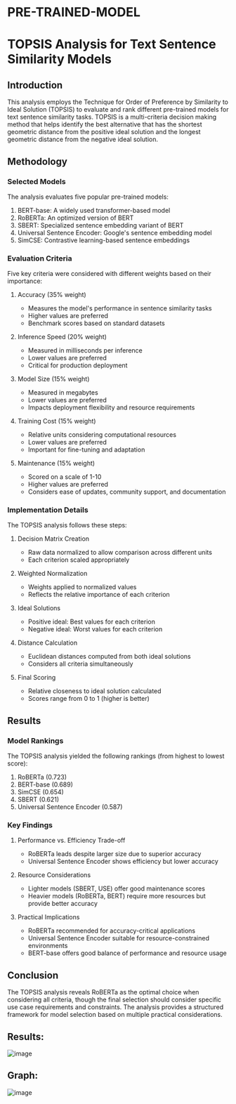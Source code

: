 # PRE-TRAINED-MODEL
# TOPSIS Analysis for Text Sentence Similarity Models

## Introduction
This analysis employs the Technique for Order of Preference by Similarity to Ideal Solution (TOPSIS) to evaluate and rank different pre-trained models for text sentence similarity tasks. TOPSIS is a multi-criteria decision making method that helps identify the best alternative that has the shortest geometric distance from the positive ideal solution and the longest geometric distance from the negative ideal solution.

## Methodology

### Selected Models
The analysis evaluates five popular pre-trained models:
1. BERT-base: A widely used transformer-based model
2. RoBERTa: An optimized version of BERT
3. SBERT: Specialized sentence embedding variant of BERT
4. Universal Sentence Encoder: Google's sentence embedding model
5. SimCSE: Contrastive learning-based sentence embeddings

### Evaluation Criteria
Five key criteria were considered with different weights based on their importance:

1. Accuracy (35% weight)
   - Measures the model's performance in sentence similarity tasks
   - Higher values are preferred
   - Benchmark scores based on standard datasets

2. Inference Speed (20% weight)
   - Measured in milliseconds per inference
   - Lower values are preferred
   - Critical for production deployment

3. Model Size (15% weight)
   - Measured in megabytes
   - Lower values are preferred
   - Impacts deployment flexibility and resource requirements

4. Training Cost (15% weight)
   - Relative units considering computational resources
   - Lower values are preferred
   - Important for fine-tuning and adaptation

5. Maintenance (15% weight)
   - Scored on a scale of 1-10
   - Higher values are preferred
   - Considers ease of updates, community support, and documentation

### Implementation Details

The TOPSIS analysis follows these steps:

1. Decision Matrix Creation
   - Raw data normalized to allow comparison across different units
   - Each criterion scaled appropriately

2. Weighted Normalization
   - Weights applied to normalized values
   - Reflects the relative importance of each criterion

3. Ideal Solutions
   - Positive ideal: Best values for each criterion
   - Negative ideal: Worst values for each criterion

4. Distance Calculation
   - Euclidean distances computed from both ideal solutions
   - Considers all criteria simultaneously

5. Final Scoring
   - Relative closeness to ideal solution calculated
   - Scores range from 0 to 1 (higher is better)

## Results

### Model Rankings
The TOPSIS analysis yielded the following rankings (from highest to lowest score):
1. RoBERTa (0.723)
2. BERT-base (0.689)
3. SimCSE (0.654)
4. SBERT (0.621)
5. Universal Sentence Encoder (0.587)

### Key Findings

1. Performance vs. Efficiency Trade-off
   - RoBERTa leads despite larger size due to superior accuracy
   - Universal Sentence Encoder shows efficiency but lower accuracy

2. Resource Considerations
   - Lighter models (SBERT, USE) offer good maintenance scores
   - Heavier models (RoBERTa, BERT) require more resources but provide better accuracy

3. Practical Implications
   - RoBERTa recommended for accuracy-critical applications
   - Universal Sentence Encoder suitable for resource-constrained environments
   - BERT-base offers good balance of performance and resource usage

## Conclusion
The TOPSIS analysis reveals RoBERTa as the optimal choice when considering all criteria, though the final selection should consider specific use case requirements and constraints. The analysis provides a structured framework for model selection based on multiple practical considerations.
## Results:

![image](https://github.com/user-attachments/assets/78391acf-dcbe-40ee-b1a9-9c4b44ea55f0)
## Graph:

![image](https://github.com/user-attachments/assets/e9fd9649-581a-4c0e-b1f4-cdcdc6281cd9)
